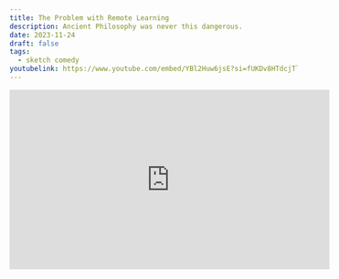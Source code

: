 ```yaml
---
title: The Problem with Remote Learning
description: Ancient Philosophy was never this dangerous.
date: 2023-11-24
draft: false
tags:
  - sketch comedy
youtubelink: https://www.youtube.com/embed/YBl2Huw6jsE?si=fUKDv8HTdcjTllc5
---
```


<iframe width="560" height="315" src="https://www.youtube.com/embed/YBl2Huw6jsE?si=fUKDv8HTdcjTllc5" title="YouTube video player" frameborder="0" allow="accelerometer; autoplay; clipboard-write; encrypted-media; gyroscope; picture-in-picture; web-share" allowfullscreen></iframe>
